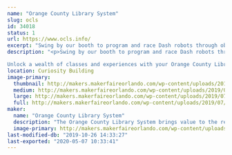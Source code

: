 ```yaml
---
name: "Orange County Library System"
slug: ocls
id: 34018
status: 1
url: https://www.ocls.info/
excerpt: "Swing by our booth to program and race Dash robots through obstacle courses and mazes. See if you can beat the clock and race to the top of the leader board! "
description: "<p>Swing by our booth to program and race Dash robots through obstacle courses and mazes. See if you can beat the clock and race to the top of the leader board! 

Unlock a wealth of classes and experiences with your Orange County Library card.Learn about our technology and fiber arts programs, including digital media and web design, coding and robotics, as well as sewing, knitting and crochet."
location: Curiosity Building
image-primary:
  thumbnail: http://makers.makerfaireorlando.com/wp-content/uploads/2019/07/Dash-Robots-150x150.jpg
  medium: http://makers.makerfaireorlando.com/wp-content/uploads/2019/07/Dash-Robots-300x200.jpg
  large: http://makers.makerfaireorlando.com/wp-content/uploads/2019/07/Dash-Robots-1024x683.jpg
  full: http://makers.makerfaireorlando.com/wp-content/uploads/2019/07/Dash-Robots.jpg
maker:
  name: "Orange County Library System"
  description: "The Orange County Library System brings value to the residents of the district through collections, staff, services and facilities. The Library connects our changing community to the evolving world of ideas, information and technology. Through continuous innovation, the Orange County Library System will create a well informed, well connected community, making Orange County a great place to live, learn, work, and play."
  image-primary: http://makers.makerfaireorlando.com/wp-content/uploads/2017/07/Square_Logo.gif
last-modified-db: "2019-10-26 14:33:27"
last-exported: "2020-05-07 10:33:41"
---
```

